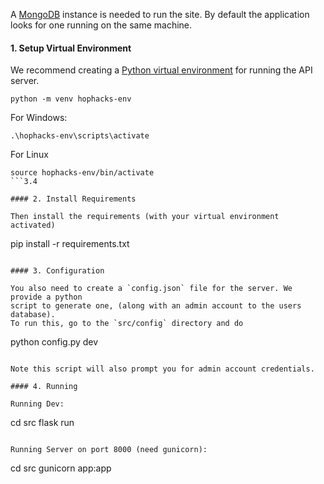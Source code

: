 A [MongoDB](https://docs.mongodb.com/manual/installation/) instance
is needed to run the site. By default the application looks for one
running on the same machine.

#### 1. Setup Virtual Environment

We recommend creating a [Python virtual environment](https://docs.python.org/3/tutorial/venv.html)
for running the API server.

```
python -m venv hophacks-env
```

For Windows:

```
.\hophacks-env\scripts\activate
```

For Linux

```
source hophacks-env/bin/activate
```3.4

#### 2. Install Requirements

Then install the requirements (with your virtual environment activated)

```
pip install -r requirements.txt
```

#### 3. Configuration

You also need to create a `config.json` file for the server. We provide a python
script to generate one, (along with an admin account to the users database).
To run this, go to the `src/config` directory and do

```
python config.py dev
```

Note this script will also prompt you for admin account credentials.

#### 4. Running

Running Dev:

```
cd src
flask run
```

Running Server on port 8000 (need gunicorn):

```
cd src
gunicorn app:app
```

